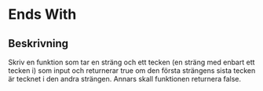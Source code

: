 # Ends With

## Beskrivning


Skriv en funktion som tar en sträng och ett tecken (en sträng med enbart ett tecken i) som input och returnerar true om den första strängens sista tecken är tecknet i den andra strängen. Annars skall funktionen returnera false.